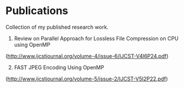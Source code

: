 # Publications
Collection of my published research work.

1. Review on Parallel Approach for Lossless File Compression on CPU using OpenMP

(http://www.ijcstjournal.org/volume-4/issue-6/IJCST-V4I6P24.pdf)

2. FAST JPEG Encoding Using OpenMP 

(http://www.ijcstjournal.org/volume-5/issue-2/IJCST-V5I2P22.pdf)
